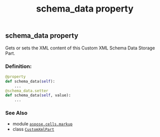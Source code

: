 ﻿---
title: schema_data property
second_title: Aspose.Cells for Python via .NET API References
description: 
type: docs
weight: 50
url: /aspose.cells.markup/customxmlpart/schema_data/
is_root: false
---

## schema_data property


Gets or sets the XML content of this Custom XML Schema Data Storage Part.
### Definition:
```python
@property
def schema_data(self):
    ...
@schema_data.setter
def schema_data(self, value):
    ...
```

### See Also
* module [`aspose.cells.markup`](../../)
* class [`CustomXmlPart`](/cells/python-net/aspose.cells.markup/customxmlpart)
